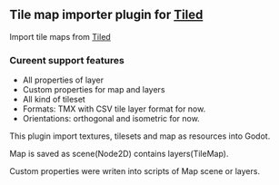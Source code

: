 ## Tile map importer plugin for [Tiled](http://www.mapeditor.org/)

Import tile maps from [Tiled](http://www.mapeditor.org/)

### Cureent support features

* All properties of layer
* Custom properties for map and layers
* All kind of tileset
* Formats: TMX with CSV tile layer format for now.
* Orientations: orthogonal and isometric for now.

This plugin import textures, tilesets and map as resources into Godot.

Map is saved as scene(Node2D) contains layers(TileMap).

Custom properties were writen into scripts of Map scene or layers.
